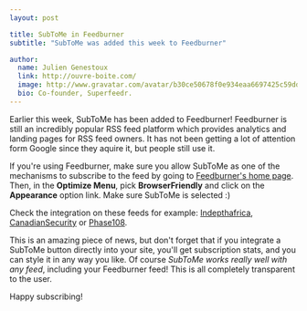 ```yaml
---
layout: post

title: SubToMe in Feedburner
subtitle: "SubToMe was added this week to Feedburner"

author:
  name: Julien Genestoux
  link: http://ouvre-boite.com/
  image: http://www.gravatar.com/avatar/b30ce50678f0e934eaa6697425c59dd7?s=256
  bio: Co-founder, Superfeedr.
---
```


Earlier this week, SubToMe has been added to Feedburner! Feedburner is still an incredibly popular RSS feed platform which provides analytics and landing pages for RSS feed owners. It has not been getting a lot of attention form Google since they aquire it, but people still use it.

If you're using Feedburner, make sure you allow SubToMe as one of the mechanisms to subscribe to the feed by going to [Feedburner's home page](http://feedburner.google.com/). Then, in the **Optimize Menu**, pick **BrowserFriendly** and click on the **Appearance** option link. Make sure SubToMe is selected :)

Check the integration on these feeds for example: [Indepthafrica](http://feeds.feedburner.com/Indepthafrica), [CanadianSecurity](http://feeds.feedburner.com/CanadianSecurity) or [Phase108](http://feeds.feedburner.com/Phase108).

This is an amazing piece of news, but don't forget that if you integrate a SubToMe button directly into your site, you'll get subscription stats, and you can style it in any way you like. Of course *SubToMe works really well with any feed*, including your Feedburner feed! This is all completely transparent to the user.

Happy subscribing!



